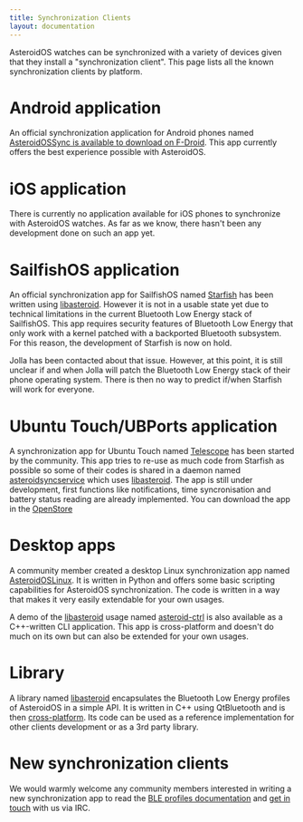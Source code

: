```yaml
---
title: Synchronization Clients
layout: documentation
---
```


<p>AsteroidOS watches can be synchronized with a variety of devices given that they install a "synchronization client". This page lists all the known synchronization clients by platform.</p>

<div class="page-header">
  <h1 id="android">Android application</h1>
</div>

<p>An official synchronization application for Android phones named <a href="https://f-droid.org/en/packages/org.asteroidos.sync">AsteroidOSSync is available to download on F-Droid</a>. This app currently offers the best experience possible with AsteroidOS.</p>

<div class="page-header">
  <h1 id="iossync">iOS application</h1>
</div>

<p>There is currently no application available for iOS phones to synchronize with AsteroidOS watches. As far as we know, there hasn't been any development done on such an app yet.</p>

<div class="page-header">
  <h1 id="sfos">SailfishOS application</h1>
</div>

<p>An official synchronization app for SailfishOS named <a href="https://github.com/AsteroidOS/starfish">Starfish</a> has been written using <a href="https://github.com/AsteroidOS/libasteroid">libasteroid</a>. However it is not in a usable state yet due to technical limitations in the current Bluetooth Low Energy stack of SailfishOS. This app requires security features of Bluetooth Low Energy that only work with a kernel patched with a backported Bluetooth subsystem. For this reason, the development of Starfish is now on hold.</p>

<p>Jolla has been contacted about that issue. However, at this point, it is still unclear if and when Jolla will patch the Bluetooth Low Energy stack of their phone operating system. There is then no way to predict if/when Starfish will work for everyone.</p>

<div class="page-header">
  <h1 id="ubuntu">Ubuntu Touch/UBPorts application</h1>
</div>

<p>A synchronization app for Ubuntu Touch named <a href="https://github.com/AsteroidOS/telescope">Telescope</a> has been started by the community. This app tries to re-use as much code from Starfish as possible so some of their codes is shared in a daemon named <a href="https://github.com/AsteroidOS/asteroidsyncservice">asteroidsyncservice</a> which uses <a href="https://github.com/AsteroidOS/libasteroid">libasteroid</a>. The app is still under development, first functions like notifications, time syncronisation and battery status reading are already implemented. You can download the app in the <a href="https://open-store.io/app/telescope.asteroidos">OpenStore</a></p>

<div class="page-header">
  <h1 id="desktop">Desktop apps</h1>
</div>

<p>A community member created a desktop Linux synchronization app named <a href="https://github.com/atx/AsteroidOSLinux">AsteroidOSLinux</a>. It is written in Python and offers some basic scripting capabilities for AsteroidOS synchronization. The code is written in a way that makes it very easily extendable for your own usages.</p>

<p>A demo of the <a href="https://github.com/AsteroidOS/libasteroid">libasteroid</a> usage named <a href="https://github.com/AsteroidOS/asteroid-ctrl">asteroid-ctrl</a> is also available as a C++-written CLI application. This app is cross-platform and doesn't do much on its own but can also be extended for your own usages.</p>

<div class="page-header">
  <h1 id="library">Library</h1>
</div>

<p>A library named <a href="https://github.com/AsteroidOS/libasteroid">libasteroid</a> encapsulates the Bluetooth Low Energy profiles of AsteroidOS in a simple API. It is written in C++ using QtBluetooth and is then <a href="https://doc.qt.io/qt-5.10/qtbluetooth-index.html">cross-platform</a>. Its code can be used as a reference implementation for other clients development or as a 3rd party library.</p>

<div class="page-header">
  <h1 id="new">New synchronization clients</h1>
</div>

<p>We would warmly welcome any community members interested in writing a new synchronization app to read the <a href="https://asteroidos.org/wiki/ble-profiles">BLE profiles documentation</a> and <a href="https://asteroidos.org/contact">get in touch</a> with us via IRC.</p>
